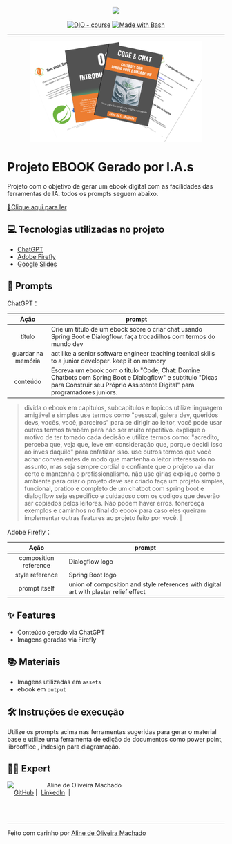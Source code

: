 <p align="center">
    <img width="100" src=".github/assets/banner.png">
</p>


<p align="center">
<a href="https://dio.me/"><img src="https://img.shields.io/badge/DIO-Course-28DA77?logo=youtube" alt="DIO - course"></a>
<a href="https://www.gnu.org/software/bash/" title="Go to Bash homepage"><img src="https://img.shields.io/badge/Prompt-Project-blue?logo=gnu-bash&amp;logoColor=white" alt="Made with Bash"></a></p>

-------


<p align="center">
<img 
    src="./assets/cover.png"
    width="400"  
/>
</p>

# Projeto EBOOK Gerado por I.A.s



Projeto com o objetivo de gerar um ebook digital com as facilidades das ferramentas de IA. todos os prompts
seguem abaixo.

<a href="https://github.com/alinemach/#" title="View PDF now"> 📕Clique aqui para ler</a>

## 💻 Tecnologias utilizadas no projeto

- [ChatGPT](https://chat.openai.com/) 
- [Adobe Firefly](https://firefly.adobe.com/)
- [Google Slides](https://docs.google.com/presentation/create&ved=2ahUKEwj_6uyO-LCHAxUxLbkGHUEwA3IQFnoECAoQAQ&usg=AOvVaw0qwAotxOEbw6--cWglYgOc)

## 🧠 Prompts


ChatGPT：

|   Ação   | prompt                                                                                                                                                                                                                                                                         |
| :------: | ------------------------------------------------------------------------------------------------------------------------------------------------------------------------------------------------------------------------------------------------------------------------------ |
|  título  | Crie um título de um ebook sobre o criar chat usando Spring Boot e Dialogflow. faça trocadilhos com termos do mundo dev                                                        |
| guardar na memória | act like a senior software engineer teaching tecnical skills to a junior developer. keep it on memory |
| conteúdo | Escreva um ebook com o titulo "Code, Chat: Domine Chatbots com Spring Boot e Dialogflow"  e subtitulo "Dicas para Construir seu Próprio Assistente Digital" para programadores juniors.
>divida o ebook em capitulos, subcapitulos e topicos
>utilize linguagem amigável e simples
>use termos como "pessoal, galera dev, queridos devs, vocês, você, parceiros" para se dirigir ao leitor, você pode usar outros termos também para não ser muito repetitivo.
>explique o motivo de ter tomado cada decisão e utilize termos como: "acredito, perceba que, veja que, leve em consideração que, porque decidi isso ao inves daquilo" para enfatizar isso. 
>use outros termos que você achar convenientes de modo que mantenha o leitor interessado no assunto, mas seja sempre cordial e confiante que o projeto vai dar certo e mantenha o profissionalismo.
>não use girias
>explique como o ambiente para criar o projeto deve ser criado 
>faça um projeto simples, funcional, pratico e completo de um chatbot com spring boot e dialogflow
>seja especifico e cuidadoso com os codigos que deverão ser copiados pelos leitores. Não podem haver erros.
>fonerceça exemplos e caminhos no final do ebook para caso eles queiram implementar outras features ao projeto feito por você. |


Adobe Firefly：

|  Ação  | prompt                                                                                 |
| :----: | -------------------------------------------------------------------------------------- |
| composition reference| Dialogflow logo |
| style reference| Spring Boot logo |
| prompt itself | union of composition and style references with digital art with plaster relief effect |

## ✨ Features

- Conteúdo gerado via ChatGPT
- Imagens geradas via Firefly

## 📚 Materiais

- Imagens utilizadas em `assets`
- ebook em `output`

## 🛠️ Instruções de execução

Utilize os prompts acima nas ferramentas sugeridas para gerar o material base e utilize uma ferramenta de edição de documentos como power point, libreoffice , indesign para diagramação.

## 👨‍💻 Expert

<p>
    <img 
      align=left 
      margin=10 
      width=80 
      src="https://avatars.githubusercontent.com/u/7563167?v=4"
    />
    <p>&nbsp&nbsp&nbspAline de Oliveira Machado<br>
    &nbsp&nbsp&nbsp
    <a href="https://github.com/alinemach">
    GitHub</a>&nbsp;|&nbsp;
    <a href="www.linkedin.com/in/
alinemach">LinkedIn</a>
&nbsp;|&nbsp;</p>
</p>
<br/><br/>
<p>

---

Feito com carinho por [Aline de Oliveira Machado](https://github.com/alinemach)